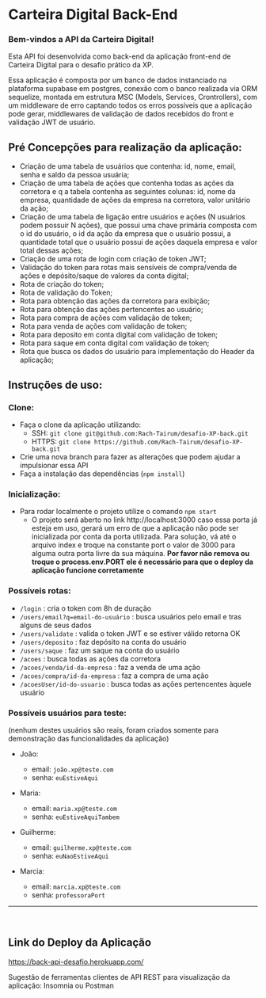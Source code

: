 # Carteira Digital Back-End

### Bem-vindos a API da Carteira Digital! 

Esta API foi desenvolvida como back-end da aplicação front-end de Carteira Digital para o desafio prático da XP.

Essa aplicação é composta por um banco de dados instanciado na plataforma supabase em postgres, conexão com o banco realizada via ORM sequelize, montada em estrutura MSC (Models, Services, Crontrollers), com um middleware de erro captando todos os erros possíveis que a aplicação pode gerar, middlewares de validação de dados recebidos do front e validação JWT de usuário.

## Pré Concepções para realização da aplicação:

- Criação de uma tabela de usuários que contenha: id, nome, email, senha e saldo da pessoa usuária;
- Criação de uma tabela de ações que contenha todas as ações da corretora e q a tabela contenha as seguintes colunas: id, nome da empresa, quantidade de ações da empresa na corretora, valor unitário da ação;
- Criação de uma tabela de ligação entre usuários e ações (N usuários podem possuir N ações), que possui uma chave primária composta com o id do usuário, o id da ação da empresa que o usuário possui, a quantidade total que o usuário possui de ações daquela empresa e valor total dessas ações;
- Criação de uma rota de login com criação de token JWT;
- Validação do token para rotas mais sensíveis de compra/venda de ações e depósito/saque de valores da conta digital;
- Rota de criação do token;
- Rota de validação do Token;
- Rota para obtenção das ações da corretora para exibição;
- Rota para obtenção das ações pertencentes ao usuário;
- Rota para compra de ações com validação de token;
- Rota para venda de ações com validação de token;
- Rota para deposito em conta digital com validação de token;
- Rota para saque em conta digital com validação de token;
- Rota que busca os dados do usuário para implementação do Header da aplicação;

## Instruções de uso:

### Clone:

- Faça o clone da aplicação utilizando:
  - SSH: `git clone git@github.com:Rach-Tairum/desafio-XP-back.git`
  - HTTPS: `git clone https://github.com/Rach-Tairum/desafio-XP-back.git`
- Crie uma nova branch para fazer as alterações que podem ajudar a impulsionar essa API
- Faça a instalação das dependências (`npm install`)

### Inicialização:

- Para rodar localmente o projeto utilize o comando `npm start`
  - O projeto será aberto no link http://localhost:3000 caso essa porta já esteja em uso, gerará um erro de que a aplicação não pode ser inicializada por conta da porta utilizada. Para solução, vá até o arquivo index e troque na constante port o valor de 3000 para alguma outra porta livre da sua máquina. **Por favor não remova ou troque o process.env.PORT ele é necessário para que o deploy da aplicação funcione corretamente**
  
### Possíveis rotas:
 - `/login` : cria o token com 8h de duração
 - `/users/email?q=email-do-usuário` : busca usuários pelo email e tras alguns de seus dados
 - `/users/validate` : valida o token JWT e se estiver válido retorna OK
 - `/users/deposito` : faz depósito na conta do usuário
 - `/users/saque` : faz um saque na conta do usuário
 - `/acoes` : busca todas as ações da corretora
 - `/acoes/venda/id-da-empresa` : faz a venda de uma ação
 - `/acoes/compra/id-da-empresa` : faz a compra de uma ação
 - `/acoesUser/id-do-usuario` : busca todas as ações pertencentes àquele usuário
  
### Possíveis usuários para teste:
(nenhum destes usuários são reais, foram criados somente para demonstração das funcionalidades da aplicação)

- João:
  - email: `joão.xp@teste.com`
  - senha: `euEstiveAqui`

- Maria:
  - email: `maria.xp@teste.com`
  - senha: `euEstiveAquiTambem`

- Guilherme:
  - email: `guilherme.xp@teste.com`
  - senha: `euNaoEstiveAqui`
  
- Marcia:
  - email: `marcia.xp@teste.com`
  - senha: `professoraPort`
  
 ---

</br>

## Link do Deploy da Aplicação

https://back-api-desafio.herokuapp.com/

Sugestão de ferramentas clientes de API REST para visualização da aplicação: Insomnia ou Postman

